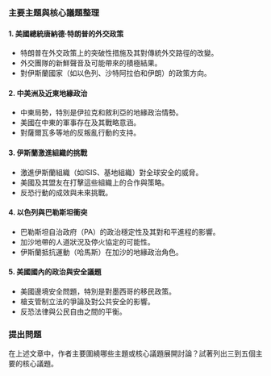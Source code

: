 ### 主要主題與核心議題整理

#### 1. **美國總統唐納德·特朗普的外交政策**
   - 特朗普在外交政策上的突破性措施及其對傳統外交路徑的改變。
   - 外交團隊的新鮮聲音及可能帶來的積極結果。
   - 對伊斯蘭國家（如以色列、沙特阿拉伯和伊朗）的政策方向。

#### 2. **中美洲及近東地緣政治**
   - 中東局勢，特別是伊拉克和敘利亞的地緣政治情勢。
   - 美國在中東的軍事存在及其戰略意涵。
   - 對薩爾瓦多等地的反叛亂行動的支持。

#### 3. **伊斯蘭激進組織的挑戰**
   - 激進伊斯蘭組織（如ISIS、基地組織）對全球安全的威脅。
   - 美國及其盟友在打擊這些組織上的合作與策略。
   - 反恐行動的成效與未來挑戰。

#### 4. **以色列與巴勒斯坦衝突**
   - 巴勒斯坦自治政府（PA）的政治穩定性及其對和平進程的影響。
   - 加沙地帶的人道狀況及停火協定的可能性。
   - 伊斯蘭抵抗運動（哈馬斯）在加沙的地緣政治角色。

#### 5. **美國國內的政治與安全議題**
   - 美國邊境安全問題，特別是對墨西哥的移民政策。
   - 槍支管制立法的爭論及對公共安全的影響。
   - 反恐法律與公民自由之間的平衡。

### 提出問題
在上述文章中，作者主要圍繞哪些主題或核心議題展開討論？試著列出三到五個主要的核心議題。